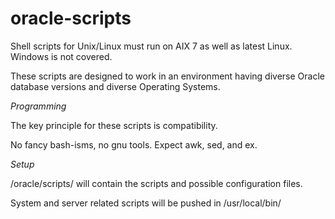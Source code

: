 # oracle-scripts
Shell scripts for Unix/Linux must run on AIX 7 as well as latest Linux.
Windows is not covered.

These scripts are designed to work in an environment having diverse Oracle database versions and diverse Operating Systems.

*Programming*

The key principle for these scripts is compatibility.

No fancy bash-isms, no gnu tools. Expect awk, sed, and ex. 

*Setup*

/oracle/scripts/ will contain the scripts and possible configuration files. 

System and server related scripts will be pushed in /usr/local/bin/
